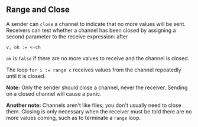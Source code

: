 ## Range and Close

A sender can `close` a channel to indicate that no more values will be sent. Receivers can test whether a channel has been closed by assigning a second parameter to the receive expression: after

```
v, ok := <-ch
```

`ok` is `false` if there are no more values to receive and the channel is closed.

The loop `for i := range c` receives values from the channel repeatedly until it is closed.

**Note:** Only the sender should close a channel, never the receiver. Sending on a closed channel will cause a panic.

**Another note:** Channels aren't like files; you don't usually need to close them. Closing is only necessary when the receiver must be told there are no more values coming, such as to terminate a `range` loop.